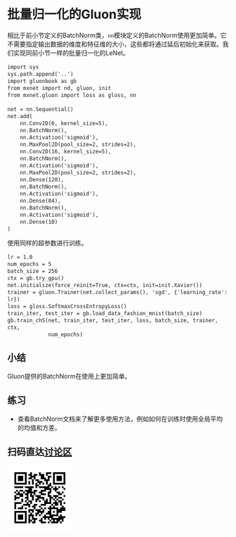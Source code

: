 # 批量归一化的Gluon实现

相比于前小节定义的BatchNorm类，`nn`模块定义的BatchNorm使用更加简单。它不需要指定输出数据的维度和特征维的大小，这些都将通过延后初始化来获取。我们实现同前小节一样的批量归一化的LeNet。

```{.python .input  n=1}
import sys
sys.path.append('..')
import gluonbook as gb
from mxnet import nd, gluon, init
from mxnet.gluon import loss as gloss, nn

net = nn.Sequential()
net.add(
    nn.Conv2D(6, kernel_size=5),
    nn.BatchNorm(),
    nn.Activation('sigmoid'),
    nn.MaxPool2D(pool_size=2, strides=2),
    nn.Conv2D(16, kernel_size=5),
    nn.BatchNorm(),
    nn.Activation('sigmoid'),
    nn.MaxPool2D(pool_size=2, strides=2),
    nn.Dense(120),
    nn.BatchNorm(),
    nn.Activation('sigmoid'),
    nn.Dense(84),
    nn.BatchNorm(),
    nn.Activation('sigmoid'),
    nn.Dense(10)
)
```

使用同样的超参数进行训练。

```{.python .input  n=3}
lr = 1.0
num_epochs = 5
batch_size = 256
ctx = gb.try_gpu()
net.initialize(force_reinit=True, ctx=ctx, init=init.Xavier())
trainer = gluon.Trainer(net.collect_params(), 'sgd', {'learning_rate': lr})
loss = gloss.SoftmaxCrossEntropyLoss()
train_iter, test_iter = gb.load_data_fashion_mnist(batch_size)
gb.train_ch5(net, train_iter, test_iter, loss, batch_size, trainer, ctx,
             num_epochs)
```

## 小结

Gluon提供的BatchNorm在使用上更加简单。

## 练习

* 查看BatchNorm文档来了解更多使用方法，例如如何在训练时使用全局平均的均值和方差。

## 扫码直达[讨论区](https://discuss.gluon.ai/t/topic/1254)

![](../img/qr_batch-norm-gluon.svg)

